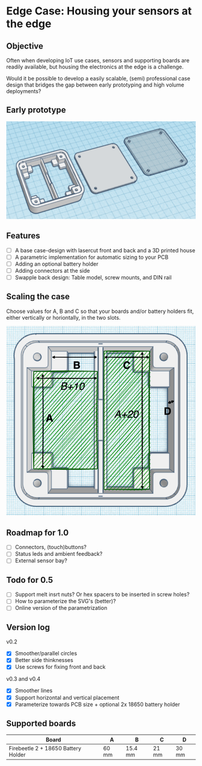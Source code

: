 # Edge Case: Housing your sensors at the edge

## Objective
Often when developing IoT use cases, sensors and supporting boards are readily available,
but housing the electronics at the edge is a challenge. 

Would it be possible to develop
a easily scalable, (semi) professional case design that bridges the gap between early prototyping
and high volume deployments?

## Early prototype

![Early prototype](./docs/overview_0.4.png)

## Features

- [ ] A base case-design with lasercut front and back and a 3D printed house
- [ ] A parametric implementation for automatic sizing to your PCB
- [ ] Adding an optional battery holder
- [ ] Adding connectors at the side
- [ ] Swapple back design: Table model, screw mounts, and DIN rail

## Scaling the case
Choose values for A, B and C so that your boards and/or battery holders fit, either vertically or horiontally, in the two slots.

![Measurements](./docs/measurements.png)

## Roadmap for 1.0

- [ ] Connectors, (touch)buttons? 
- [ ] Status leds and ambient feedback?
- [ ] External sensor bay?

## Todo for 0.5

- [ ] Support melt insrt nuts? Or hex spacers to be inserted in screw holes?
- [ ] How to parameterize the SVG's (better)?
- [ ] Online version of the parametrization

## Version log

v0.2
- [X] Smoother/parallel circles
- [X] Better side thinknesses
- [X] Use screws for fixing front and back

v0.3 and v0.4
- [x] Smoother lines
- [x] Support horizontal and vertical placement
- [x] Parameterize towards PCB size + optional 2x 18650 battery holder

## Supported boards

| Board | A | B | C | D |
| ---|---|---|---|---|
| Firebeetle 2 + 18650 Battery Holder | 60 mm | 15.4 mm | 21 mm | 30 mm |

